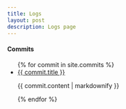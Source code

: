 ```yaml
---
title: Logs
layout: post
description: Logs page
---
```


#### Commits
<ul>
  {% for commit in site.commits %}
    <li>
      <a href="{{ commit.url | relative }}">{{ commit.title }}</a>
      <p>{{ commit.content | markdownify }}</p>
    </li>
  {% endfor %}
</ul>
